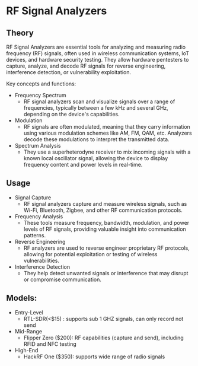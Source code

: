 # RF Signal Analyzers

## Theory

RF Signal Analyzers are essential tools for analyzing and measuring radio frequency (RF) signals, often used in wireless communication systems, IoT devices, and hardware security testing. They allow hardware pentesters to capture, analyze, and decode RF signals for reverse engineering, interference detection, or vulnerability exploitation.

Key concepts and functions:

* Frequency Spectrum
  * RF signal analyzers scan and visualize signals over a range of frequencies, typically between a few kHz and several GHz, depending on the device's capabilities.
* Modulation
  * RF signals are often modulated, meaning that they carry information using various modulation schemes like AM, FM, QAM, etc. Analyzers decode these modulations to interpret the transmitted data.
* Spectrum Analysis
  * They use a superheterodyne receiver to mix incoming signals with a known local oscillator signal, allowing the device to display frequency content and power levels in real-time.

## Usage

* Signal Capture
  * RF signal analyzers capture and measure wireless signals, such as Wi-Fi, Bluetooth, Zigbee, and other RF communication protocols.
* Frequency Analysis
  * These tools measure frequency, bandwidth, modulation, and power levels of RF signals, providing valuable insight into communication patterns.
* Reverse Engineering
  * RF analyzers are used to reverse engineer proprietary RF protocols, allowing for potential exploitation or testing of wireless vulnerabilities.
* Interference Detection
  * They help detect unwanted signals or interference that may disrupt or compromise communication.

## Models:

* Entry-Level
  * RTL-SDR(<$15) : supports sub 1 GHZ signals, can only record not send
* Mid-Range
  * Flipper Zero ($200): RF capabilities (capture and send), including RFID and NFC testing
* High-End
  * HackRF One ($350): supports wide range of radio signals
